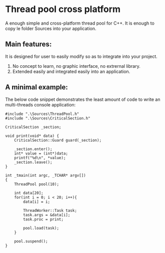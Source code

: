 # Thread pool cross platform
 A enough simple and cross-platform thread pool for C++.
 It is enough to copy le folder Sources into your application. 
 
## Main features:

It is designed for user to easily modify so as to integrate into your project.

1. No concept to learn, no graphic interface, no extrernal library.
2. Extended easily and integrated easily into an application.

## A minimal example:

The below code snippet demonstrates the least amount of code to write an multi-threads console application:

```
#include ".\Sources\ThreadPool.h"
#include ".\Sources\CriticalSection.h"

CriticalSection _section;

void print(void* data) {
	CriticalSection::Guard guard(_section);
	
	_section.enter();
	int* value = (int*)data;
	printf("%d\n", *value);
	_section.leave();
}

int _tmain(int argc, _TCHAR* argv[])
{
	ThreadPool pool(10);

	int data[20];
	for(int i = 0; i < 20; i++){
		data[i] = i;

		ThreadWorker::Task task;
		task.args = &data[i];
		task.proc = print;

		pool.load(task);
	}

	pool.suspend();
}
```
